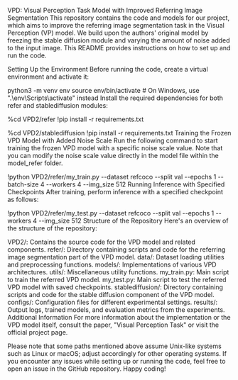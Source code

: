 VPD: Visual Perception Task Model with Improved Referring Image Segmentation
This repository contains the code and models for our project, which aims to improve the referring image segmentation task in the Visual Perception (VP) model. We build upon the authors' original model by freezing the stable diffusion module and varying the amount of noise added to the input image. This README provides instructions on how to set up and run the code.

Setting Up the Environment
Before running the code, create a virtual environment and activate it:

python3 -m venv env
source env/bin/activate   # On Windows, use ".\env\Scripts\activate" instead
Install the required dependencies for both refer and stablediffusion modules:

%cd VPD2/refer
!pip install -r requirements.txt

%cd VPD2/stablediffusion
!pip install -r requirements.txt
Training the Frozen VPD Model with Added Noise Scale
Run the following command to start training the frozen VPD model with a specific noise scale value. Note that you can modify the noise scale value directly in the model file within the model_refer folder.

!python VPD2/refer/my_train.py --dataset refcoco --split val --epochs 1 --batch-size 4 --workers 4 --img_size 512
Running Inference with Specified Checkpoints
After training, perform inference with a specified checkpoint as follows:

!python VPD2/refer/my_test.py --dataset refcoco --split val --epochs 1 --workers 4 --img_size 512
Structure of the Repository
Here's an overview of the structure of the repository:

VPD2/: Contains the source code for the VPD model and related components.
refer/: Directory containing scripts and code for the referring image segmentation part of the VPD model.
data/: Dataset loading utilities and preprocessing functions.
models/: Implementations of various VPD architectures.
utils/: Miscellaneous utility functions.
my_train.py: Main script to train the referred VPD model.
my_test.py: Main script to test the referred VPD model with saved checkpoints.
stablediffusion/: Directory containing scripts and code for the stable diffusion component of the VPD model.
configs/: Configuration files for different experimental settings.
results/: Output logs, trained models, and evaluation metrics from the experiments.
Additional Information
For more information about the implementation or the VPD model itself, consult the paper, "Visual Perception Task" or visit the official project page.

Please note that some paths mentioned above assume Unix-like systems such as Linux or macOS; adjust accordingly for other operating systems. If you encounter any issues while setting up or running the code, feel free to open an issue in the GitHub repository. Happy coding!

